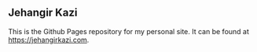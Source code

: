 ## Jehangir Kazi

This is the Github Pages repository for my personal site. It can be found at https://jehangirkazi.com.
